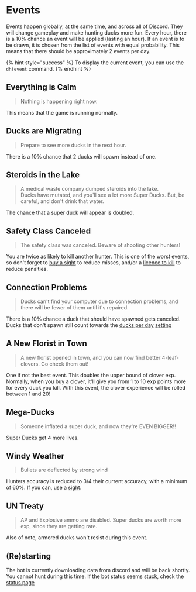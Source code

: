 # Events

Events happen globally, at the same time, and across all of Discord. They will change gameplay and make hunting ducks
more fun. Every hour, there is a 10% chance an event will be applied \(lasting an hour\). If an event is to be drawn, it
is chosen from the list of events with equal probability. This means that there should be approximately 2 events per
day.

{% hint style="success" %} To display the current event, you can use the `dh!event` command. {% endhint %}

## Everything is Calm

> Nothing is happening right now.

This means that the game is running normally.

## Ducks are Migrating

> Prepare to see more ducks in the next hour.

There is a 10% chance that 2 ducks will spawn instead of one.

## Steroids in the Lake

> A medical waste company dumped steroids into the lake.  
> Ducks have mutated, and you'll see a lot more Super Ducks. But, be careful, and don't drink that water.

The chance that a super duck will appear is doubled.

## Safety Class Canceled

> The safety class was canceled. Beware of shooting other hunters!

You are twice as likely to kill another hunter. This is one of the worst events, so don't forget
to [buy a sight](https://duckhunt.me/commands/shop/sight) to reduce misses, and/or
a [licence to kill](https://duckhunt.me/commands/shop/licence) to reduce penalties.

## Connection Problems

> Ducks can't find your computer due to connection problems, and there will be fewer of them until it's repaired.

There is a 10% chance a duck that should have spawned gets canceled. Ducks that don't spawn still count towards
the [ducks per day](https://duckhunt.me/commands/settings/ducks_per_day) [setting](../bot-administration/edit-settings-settings-list.md)

## A New Florist in Town

> A new florist opened in town, and you can now find better 4-leaf-clovers. Go check them out!

One if not the best event. This doubles the upper bound of clover exp. Normally, when you buy a clover, it'll give you
from 1 to 10 exp points more for every duck you kill. With this event, the clover experience will be rolled between 1
and 20!

## Mega-Ducks

> Someone inflated a super duck, and now they're EVEN BIGGER!!

Super Ducks get 4 more lives.

## Windy Weather

> Bullets are deflected by strong wind

Hunters accuracy is reduced to 3/4 their current accuracy, with a minimum of 60%. If you can, use
a [sight](https://duckhunt.me/commands/shop/sight).

## UN Treaty

> AP and Explosive ammo are disabled. Super ducks are worth more exp, since they are getting rare.

Also of note, armored ducks won't resist during this event.

## (Re)starting

The bot is currently downloading data from discord and will be back shortly. You cannot hunt during this time.
If the bot status seems stuck, check the [status page](https://duckhunt.me/status)